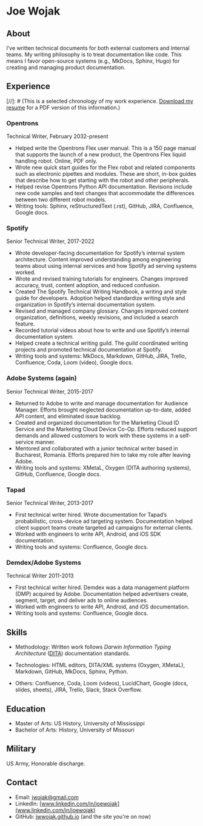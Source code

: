 # Joe Wojak

## About

I’ve written technical documents for both external customers and internal teams. My writing philosophy is to treat documentation like code. This means I favor open-source systems (e.g., MkDocs, Sphinx, Hugo) for creating and managing product documentation.

## Experience

[//]: # (This is a selected chronology of my work experience. [Download my resume](Joe_Wojak_TechWriter.pdf) for a PDF version of this information.)

### Opentrons
Technical Writer, February 2032-present

- Helped write the Opentrons Flex user manual. This is a 150 page manual that supports the launch of a new product, the Opentrons Flex liquid handling robot. Online, PDF only.
- Wrote new quick start guides for the Flex robot and related components such as electronic pipettes and modules. These are short, in-box guides that describe how to get starting with the robot and other peripherals.
- Helped revise Opentrons Python API documentation. Revisions include new code samples and text changes that accommodate the differences between two different robot models.
- Writing tools: Sphinx, reStructuredText (.rst), GitHub, JIRA, Confluence, Google docs. 

### Spotify
Senior Technical Writer, 2017-2022

- Wrote developer-facing documentation for Spotify’s internal system architecture. Content improved understanding among engineering teams about using internal services and how Spotify ad serving systems worked.  
- Wrote and revised training tutorials for engineers. Changes improved accuracy, trust, content adoption, and reduced confusion.
- Created The Spotify Technical Writing Handbook, a writing and style guide for developers. Adoption helped standardize writing style and organization in Spotify’s internal documentation system.
- Revised and managed company glossary. Changes improved content organization, definitions, weekly revisions, and included a search feature.
- Recorded tutorial videos about how to write and use Spotify’s internal documentation system.
- Helped create a technical writing guild. The guild coordinated writing projects and promoted technical documentation at Spotify.
- Writing tools and systems: MkDocs, Markdown, GitHub, JIRA, Trello, Confluence, Coda, Loom (video), Google docs.


### Adobe Systems (again) 
Senior Technical Writer, 2015-2017

- Returned to Adobe to write and manage documentation for Audience Manager. Efforts brought neglected documentation up-to-date, added API content, and eliminated issue backlog.
- Created and organized documentation for the Marketing Cloud ID Service and the Marketing Cloud Device Co-Op. Efforts reduced support demands and allowed customers to work with these systems in a self-service manner.
- Mentored and collaborated with a junior technical writer based in Bucharest, Romania. Efforts prepared him to take my role after leaving Adobe.
- Writing tools and systems: XMetaL, Oxygen (DITA authoring systems), GitHub, Confluence, Google docs.

### Tapad
Senior Technical Writer, 2013-2017

- First technical writer hired. Wrote documentation for Tapad’s probabilistic, cross-device ad targeting system. Documentation helped client support teams create targeted ad campaigns for external clients.
- Worked with engineers to write API, Android, and iOS SDK documentation. 
- Writing tools and systems: Confluence, Google docs.


### Demdex/Adobe Systems
Technical Writer 2011-2013

- First technical writer hired. Demdex was a data management platform (DMP) acquired by Adobe. Documentation helped advertisers create, segment, target, and deliver ads to online audiences.
- Worked with engineers to write API, Android, and iOS documentation.
- Writing tools and systems: Confluence, Google docs.

## Skills

- Methodology: Written work follows _Darwin Information Typing Architecture_ ([DITA](https://en.wikipedia.org/wiki/Darwin_Information_Typing_Architecture)) documentation standards.

- Technologies: HTML editors, DITA/XML systems (Oxygen, XMetaL), Markdown, GitHub, MkDocs, Sphinx, Python.
- Others: Confluence, Coda, Loom (videos), LucidChart, Google (docs, slides, sheets), JIRA, Trello, Slack, Stack Overflow.

## Education

- Master of Arts: US History, University of Mississippi
- Bachelor of Arts: History, University of Missouri

## Military

US Army, Honorable discharge.

## Contact

- Email: jwojak@gmail.com
- LinkedIn: [www.linkedin.com/in/joewojak](www.linkedin.com/in/joewojak)
- GitHub: [jwwojak.github.io](https://github.com/jwwojak/jwwojak.github.io) (and the site you're on now)
